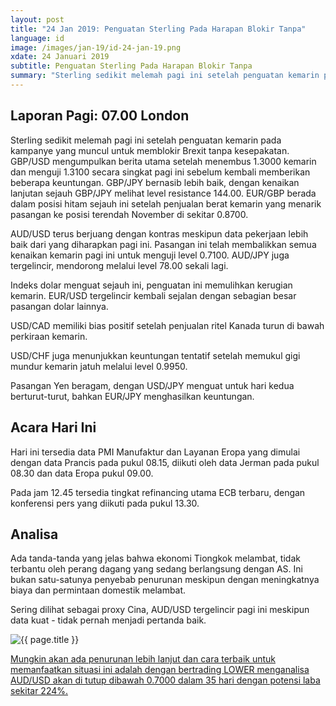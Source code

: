 ```yaml
---
layout: post
title: "24 Jan 2019: Penguatan Sterling Pada Harapan Blokir Tanpa"
language: id
image: /images/jan-19/id-24-jan-19.png
xdate: 24 Januari 2019
subtitle: Penguatan Sterling Pada Harapan Blokir Tanpa
summary: "Sterling sedikit melemah pagi ini setelah penguatan kemarin pada kampanye yang muncul untuk memblokir Brexit tanpa kesepakatan. GBP/USD mengumpulkan berita utama setelah menembus 1.3000 kemarin dan menguji 1.3100 secara singkat pagi ini sebelum kembali memberikan beberapa keuntungan"
---
```

## Laporan Pagi: 07.00 London

Sterling sedikit melemah pagi ini setelah penguatan kemarin pada kampanye yang muncul untuk memblokir Brexit tanpa kesepakatan. GBP/USD mengumpulkan berita utama setelah menembus 1.3000 kemarin dan menguji 1.3100 secara singkat pagi ini sebelum kembali memberikan beberapa keuntungan. GBP/JPY bernasib lebih baik, dengan kenaikan lanjutan sejauh GBP/JPY melihat level resistance 144.00. EUR/GBP berada dalam posisi hitam sejauh ini setelah penjualan berat kemarin yang menarik pasangan ke posisi terendah November di sekitar 0.8700.

AUD/USD terus berjuang dengan kontras meskipun data pekerjaan lebih baik dari yang diharapkan pagi ini. Pasangan ini telah membalikkan semua kenaikan kemarin pagi ini untuk menguji level 0.7100. AUD/JPY juga tergelincir, mendorong melalui level 78.00 sekali lagi.

Indeks dolar menguat sejauh ini, penguatan ini memulihkan kerugian kemarin. EUR/USD tergelincir kembali sejalan dengan sebagian besar pasangan dolar lainnya.

USD/CAD memiliki bias positif setelah penjualan ritel Kanada turun di bawah perkiraan kemarin.

USD/CHF juga menunjukkan keuntungan tentatif setelah memukul gigi mundur kemarin jatuh melalui level 0.9950.

Pasangan Yen beragam, dengan USD/JPY menguat untuk hari kedua berturut-turut, bahkan EUR/JPY menghasilkan keuntungan.

## Acara Hari Ini

Hari ini tersedia data PMI Manufaktur dan Layanan Eropa yang dimulai dengan data Prancis pada pukul 08.15, diikuti oleh data Jerman pada pukul 08.30 dan data Eropa pukul 09.00.

Pada jam 12.45 tersedia tingkat refinancing utama ECB terbaru, dengan konferensi pers yang diikuti pada pukul 13.30.

## Analisa

Ada tanda-tanda yang jelas bahwa ekonomi Tiongkok melambat, tidak terbantu oleh perang dagang yang sedang berlangsung dengan AS. Ini bukan satu-satunya penyebab penurunan meskipun dengan meningkatnya biaya dan permintaan domestik melambat.

Sering dilihat sebagai proxy Cina, AUD/USD tergelincir pagi ini meskipun data kuat - tidak pernah menjadi pertanda baik.

<img src="{{ site.url }}/images/jan-19/id-24-jan-19.png" alt="{{ page.title }}" title="{{ page.title }}">

<a href="%LINK%%?currency=USD&market=forex&underlying=frxAUDUSD&formname=higherlower&duration_amount=35&duration_units=d&amount=10&amount_type=stake&expiry_type=duration&barrier=0.7000" target="_blank" rel="noopener noreferrer nofollow">Mungkin akan ada penurunan lebih lanjut dan cara terbaik untuk memanfaatkan situasi ini adalah dengan bertrading LOWER menganalisa AUD/USD akan di tutup dibawah 0.7000 dalam 35 hari dengan potensi laba sekitar 224%.</a>
